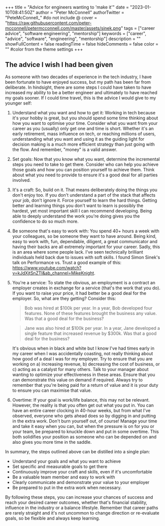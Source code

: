+++
title = "Advice for engineers wanting to 'make it'"
date = "2023-01-10T08:41:50Z"
author = "Peter McConnell"
authorTwitter = "PeteMcConnell_" #do not include @
cover = "https://raw.githubusercontent.com/peter-mcconnell/petermcconnell.com/master/assets/sinek.png"
tags = ["career advice", "software engineering", "mentorship"]
keywords = ["career", "advice", "software", "engineering", "mentorship"]
description = ""
showFullContent = false
readingTime = false
hideComments = false
color = "" #color from the theme settings
+++

The advice I wish I had been given
-----------------------------------

As someone with two decades of experience in the tech industry, I have been fortunate to have enjoyed success, but my path has been far from deliberate. In hindsight, there are some steps I could have taken to have increased my ability to be a better engineer and ultimately to have reached my goals sooner. If I could time travel, this is the advice I would give to my younger self:

1. Understand what you want and how to get it: Working in tech because it's your hobby is great, but you should spend some time thinking about how you want to optimise your time. Consider what you want from your career as you (usually) only get one and time is short. Whether it's an early retirement, mass influence on tech, or reaching millions of users, understanding what you want and using it as the guiding light for decision making is a much more efficient strategy than just going with the flow. And remember, "money" is a valid answer.

2. Set goals: Now that you know what you want, determine the incremental steps you need to take to get there. Consider who can help you achieve those goals and how you can position yourself to achieve them. Think about what you need to provide to ensure it's a good deal for all parties involved.

3. It's a craft: So, build on it. That means deliberately doing the things you don't enjoy too. If you don't understand a part of the stack that affects your job, don't ignore it. Force yourself to learn the hard things. Getting better and learning things you don't want to learn is possibly the hardest, yet most important skill I can recommend developing. Being able to deeply understand the work you're doing gives you the confidence to do so much more.

4. Be someone that's easy to work with: You spend 40+ hours a week with your colleagues, so be someone they want to have around. Being kind, easy to work with, fun, dependable, diligent, a great communicator and having their backs are all extremely important for your career. Sadly, this is an area where some people lack. I've seen technically brilliant individuals held back due to issues with soft skills. I found Simon Sinek's talk on Performance vs. Trust a good example of this: https://www.youtube.com/watch?v=kJdXjtSnZTI&ab_channel=MikeKnight.

5. You're a service: To state the obvious, an employment is a contract an employer creates in exchange for a service (that's the work that you do). If you want to raise your price, it had better be a good deal for the employer. So, what are they getting? Consider this:

   > Bob was hired at $100k per year. In a year, Bob developed four features. None of these features brought the business any value. Was that a good deal for the business?

   > Jane was also hired at $100k per year. In a year, Jane developed a single feature that increased revenue by $300k. Was that a good deal for the business?

   It's obvious when in black and white but I know I've had times early in my career when I was accidentally coasting, not really thinking about how good of a deal I was for my employer. Try to ensure that you are working on a) increasing revenue, b) decreasing the cost of business, or c) acting as a catalyst for many others. Talk to your manager about wanting to optimize your effectiveness in these areas. Ensure that you can demonstrate this value on demand if required. Always try to remember that you're being paid for a return of value and it is your duty to ensure you can maximise that value.

6. Overtime: If your goal is work/life balance, this may not be relevant. However, the reality is that you often get out what you put in. You can have an entire career clocking in 40-hour weeks, but from what I've observed, everyone who gets ahead does so by digging in and putting in the extra work. Don't burn yourself out, of course! Manage your time and take it easy when you can, but when the pressure is on for you or your team, be prepared to knuckle down and put in some overtime. This both solidifies your position as someone who can be depended on and also gives you more time in the saddle.

In summary, the steps outlined above can be distilled into a single plan:

- Understand your goals and what you want to achieve
- Set specific and measurable goals to get there
- Continuously improve your craft and skills, even if it's uncomfortable
- Be a valuable team member and easy to work with
- Clearly communicate and demonstrate your value to your employer
- Be prepared to put in the extra work when necessary.

By following these steps, you can increase your chances of success and reach your desired career outcomes, whether that's financial stability, influence in the industry or a balance lifestyle. Remember that career paths are rarely straight and it's not uncommon to change direction or re-evaluate goals, so be flexible and always keep learning.
